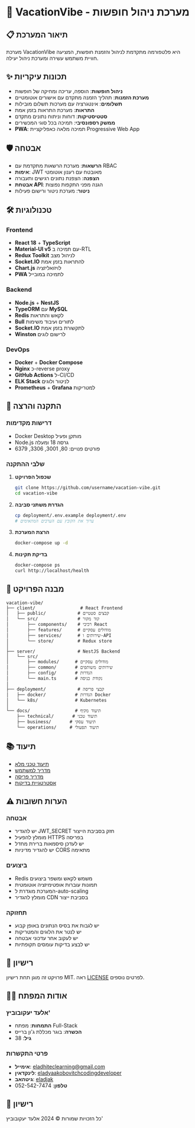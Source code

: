 # 🌴 VacationVibe - מערכת ניהול חופשות

## 📋 תיאור המערכת
מערכת VacationVibe היא פלטפורמה מתקדמת לניהול והזמנת חופשות, המציעה חוויית משתמש עשירה ומערכת ניהול יעילה.

## ✨ תכונות עיקריות
- **ניהול חופשות**: הוספה, עריכה ומחיקה של חופשות
- **מערכת הזמנות**: תהליך הזמנה מתקדם עם אישורים אוטומטיים
- **תשלומים**: אינטגרציה עם מערכות תשלום מובילות
- **התראות**: מערכת התראות בזמן אמת
- **סטטיסטיקות**: דוחות וניתוח נתונים מתקדם
- **ממשק רספונסיבי**: תמיכה בכל סוגי המכשירים
- **PWA**: תמיכה מלאה כאפליקציית Progressive Web App

## 🛡️ אבטחה
- **הרשאות**: מערכת הרשאות מתקדמת עם RBAC
- **אימות**: JWT מאובטח עם רענון אוטומטי
- **הצפנה**: הצפנת נתונים רגישים ותעבורה
- **אבטחת API**: הגנה מפני התקפות נפוצות
- **ניטור**: מערכת ניטור ורישום פעילות

## 🛠️ טכנולוגיות

### Frontend
- **React 18** + **TypeScript**
- **Material-UI v5** עם תמיכה ב-RTL
- **Redux Toolkit** לניהול מצב
- **Socket.IO** להתראות בזמן אמת
- **Chart.js** לויזואליזציה
- **PWA** לתמיכה במובייל

### Backend
- **Node.js** + **NestJS**
- **TypeORM** עם **MySQL**
- **Redis** לקאש והתראות
- **Bull** לתורים ועיבוד משימות
- **Socket.IO** לתקשורת בזמן אמת
- **Winston** לרישום לוגים

### DevOps
- **Docker** + **Docker Compose**
- **Nginx** כ-reverse proxy
- **GitHub Actions** ל-CI/CD
- **ELK Stack** לניטור ולוגים
- **Prometheus** + **Grafana** למטריקות

## 🚀 התקנה והרצה

### דרישות מקדימות
- Docker Desktop מותקן ופעיל
- Node.js גרסה 18 ומעלה
- פורטים פנויים: 80, 3001, 3306, 6379

### שלבי ההתקנה

1. **שכפול הפרויקט**
   ```bash
   git clone https://github.com/username/vacation-vibe.git
   cd vacation-vibe
   ```

2. **הגדרת משתני סביבה**
   ```bash
   cp deployment/.env.example deployment/.env
   # ערוך את הקובץ עם הערכים המתאימים
   ```

3. **הרצת המערכת**
   ```bash
   docker-compose up -d
   ```

4. **בדיקת תקינות**
   ```bash
   docker-compose ps
   curl http://localhost/health
   ```

## 📁 מבנה הפרויקט
```
vacation-vibe/
├── client/                 # React Frontend
│   ├── public/            # קבצים סטטיים
│   └── src/               # קוד מקור
│       ├── components/    # רכיבי React
│       ├── features/      # מודולים עסקיים
│       ├── services/      # שירותים ו-API
│       └── store/         # Redux store
│
├── server/                # NestJS Backend
│   └── src/
│       ├── modules/      # מודולים עסקיים
│       ├── common/       # שירותים משותפים
│       ├── config/       # הגדרות
│       └── main.ts       # נקודת כניסה
│
├── deployment/            # קבצי פריסה
│   ├── docker/           # הגדרות Docker
│   └── k8s/              # Kubernetes
│
└── docs/                 # תיעוד מקיף
    ├── technical/       # תיעוד טכני
    ├── business/       # תיעוד עסקי
    └── operations/     # תיעוד תפעולי
```

## 📚 תיעוד
- [תיעוד טכני מלא](./docs/technical/)
- [מדריך למשתמש](./docs/user/)
- [מדריך פריסה](./docs/deployment/)
- [אסטרטגיית בדיקות](./docs/testing/)

## ⚠️ הערות חשובות

### אבטחה
- יש להגדיר JWT_SECRET חזק בסביבת הייצור
- מומלץ להפעיל HTTPS בפריסה
- יש לעדכן סיסמאות ברירת מחדל
- יש להגדיר מדיניות CORS מתאימה

### ביצועים
- Redis משמש לקאש ומשפר ביצועים
- תמונות עוברות אופטימיזציה אוטומטית
- המערכת מוגדרת ל-auto-scaling
- מומלץ להגדיר CDN בסביבת ייצור

### תחזוקה
- יש לגבות את בסיס הנתונים באופן קבוע
- יש לנטר את הלוגים והמטריקות
- יש לעקוב אחר עדכוני אבטחה
- יש לבצע בדיקות עומסים תקופתיות

## 📝 רישיון
פרויקט זה מוגן תחת רישיון MIT. ראה [LICENSE](LICENSE) לפרטים נוספים.

## 👨‍💻 אודות המפתח

### אלעד יעקובוביץ'
- **התמחות**: מפתח Full-Stack
- **הכשרה**: בוגר מכללת ג'ון ברייס
- **גיל**: 38

### פרטי התקשרות
- **אימייל**: [eladhiteclearning@gmail.com](mailto:eladhiteclearning@gmail.com)
- **לינקדאין**: [eladyaakobovitchcodingdeveloper](https://www.linkedin.com/in/eladyaakobovitchcodingdeveloper/)
- **גיטהאב**: [eladjak](https://github.com/eladjak)
- **טלפון**: 052-542-7474

## 📄 רישיון
כל הזכויות שמורות © 2024 אלעד יעקובוביץ'